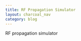 ```yaml
---
title: RF Propagation Simulator
layout: charcoal_nav
category: blog
---
```


RF propagation simulator